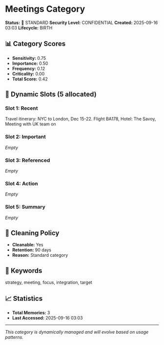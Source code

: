 # Meetings Category

**Status:** 📂 STANDARD
**Security Level:** CONFIDENTIAL
**Created:** 2025-09-16 03:03
**Lifecycle:** BIRTH

## 📊 Category Scores
- **Sensitivity:** 0.75
- **Importance:** 0.50
- **Frequency:** 0.12
- **Criticality:** 0.00
- **Total Score:** 0.42

## 🎯 Dynamic Slots (5 allocated)

### Slot 1: Recent
Travel itinerary: NYC to London, Dec 15-22. Flight BA178, Hotel: The Savoy, Meeting with UK team on 

### Slot 2: Important
_Empty_

### Slot 3: Referenced
_Empty_

### Slot 4: Action
_Empty_

### Slot 5: Summary
_Empty_


## 🔧 Cleaning Policy
- **Cleanable:** Yes
- **Retention:** 90 days
- **Reason:** Standard category

## 📝 Keywords
strategy, meeting, focus, integration, target

## 📈 Statistics
- **Total Memories:** 3
- **Last Accessed:** 2025-09-16 03:03

---
*This category is dynamically managed and will evolve based on usage patterns.*
